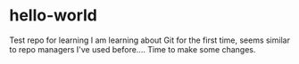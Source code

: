 # hello-world
Test repo for learning
I am learning about Git for the first time, seems similar to repo managers I've used before....
Time to make some changes.
